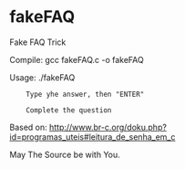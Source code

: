 fakeFAQ
=======

Fake FAQ Trick

 Compile: gcc fakeFAQ.c -o fakeFAQ
 
 Usage: ./fakeFAQ
 
        Type yhe answer, then "ENTER"
        
        Complete the question
        
Based on: http://www.br-c.org/doku.php?id=programas_uteis#leitura_de_senha_em_c

May The Source be with You.
